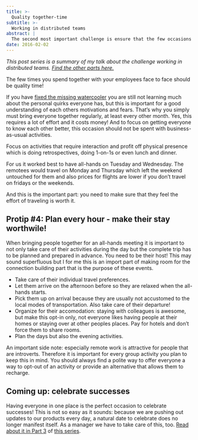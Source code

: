 ```yaml
---
title: >-
  Quality together-time
subtitle: >-
  Working in distributed teams
abstract: |
  The second most important challenge is ensure that the few occasions you will spend face-to-face with your colleagues  is quality time. Here is how to achieve this.
date: 2016-02-02
---
```


_This post series is a summary of my talk about the challenge working in
distributed teams.
[Find the other parts here.](./working-in-distributed-teams-the-three-most-important-challenges/)_

The few times you spend together with your employees face to face should be
quality time!

If you have
[fixed the missing watercooler](./working-remote-fix-the-missing-watercooler/)
you are still not learning much about the personal quirks everyone has, but this
is important for a good understanding of each others motivations and fears.
That’s why you simply must bring everyone together regularly, at least every
other month. Yes, this requires a lot of effort and it costs money! And to focus
on getting everyone to know each other better, this occasion should not be spent
with business-as-usual activities.

Focus on activities that require interaction and profit off physical presence
which is doing retrospectives, doing 1-on-1s or even lunch and dinner.

For us it worked best to have all-hands on Tuesday and Wednesday. The remotees
would travel on Monday and Thursday which left the weekend untouched for them
and also prices for flights are lower if you don’t travel on fridays or the
weekends.

And this is the important part: you need to make sure that they feel the effort
of traveling is worth it.

## Protip #4: Plan every hour - make their stay worthwile!

When bringing people together for an all-hands meeting it is important to not
only take care of their activities during the day but the complete trip has to
be planned and prepared in advance. You need to be their host! This may sound
superfluous but I for me this is an import part of making room for the
connection building part that is the purpose of these events.

- Take care of their individual travel preferences.
- Let them arrive on the afternoon before so they are relaxed when the all-hands
  starts.
- Pick them up on arrival because they are usually not accustomed to the local
  modes of transportation. Also take care of their departure!
- Organize for their accomodation: staying with colleagues is awesome, but make
  this opt-in only, not everyone likes having people at their homes or staying
  over at other peoples places. Pay for hotels and don’t force them to share
  rooms.
- Plan the days but also the evening activities.

An important side note: especially remote work is attractive for people that are
introverts. Therefore it is important for every group activity you plan to keep
this in mind. You should always find a polite way to offer everyone a way to
opt-out of an activity or provide an alternative that allows them to recharge.

## Coming up: celebrate successes

Having everyone in one place is the perfect occasion to celebrate successes!
This is not so easy as it sounds: because we are pushing out updates to our
products every day, a natural date to celebrate does no longer manifest itself.
As a manager we have to take care of this, too.
[Read about it in Part 3](./working-remote-celebrate-successes/) of
[this series](./working-in-distributed-teams-the-three-most-important-challenges/).
